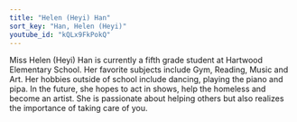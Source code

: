 ```yaml
---
title: "Helen (Heyi) Han"
sort_key: "Han, Helen (Heyi)"
youtube_id: "kQLx9FkPokQ"
---
```


Miss Helen (Heyi) Han is currently a fifth grade student at Hartwood Elementary School. Her favorite subjects include Gym, Reading, Music and Art. Her hobbies outside of school include dancing, playing the piano and pipa. In the future, she hopes to act in shows, help the homeless and become an artist. She is passionate about helping others but also realizes the importance of taking care of you.
